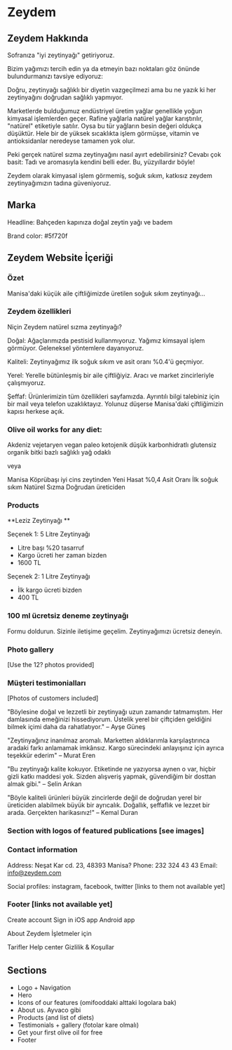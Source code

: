 # Zeydem

## Zeydem Hakkında

Sofranıza "iyi zeytinyağı" getiriyoruz.

Bizim yağımızı tercih edin ya da etmeyin bazı noktaları göz önünde bulundurmanızı tavsiye ediyoruz:

Doğru, zeytinyağı sağlıklı bir diyetin vazgeçilmezi ama bu ne yazık ki her zeytinyağını doğrudan sağlıklı yapmıyor.

Marketlerde bulduğumuz endüstriyel üretim yağlar genellikle yoğun kimyasal işlemlerden geçer. Rafine yağlarla natürel yağlar karıştırılır, "natürel" etiketiyle satılır. Oysa bu tür yağların besin değeri oldukça düşüktür. Hele bir de yüksek sıcaklıkta işlem görmüşse, vitamin ve antioksidanlar neredeyse tamamen yok olur.

Peki gerçek natürel sızma zeytinyağını nasıl ayırt edebilirsiniz?
Cevabı çok basit: Tadı ve aromasıyla kendini belli eder. Bu, yüzyıllardır böyle!

Zeydem olarak kimyasal işlem görmemiş, soğuk sıkım, katkısız zeydem zeytinyağımızın tadına güveniyoruz.

## Marka

Headline: Bahçeden kapınıza doğal zeytin yağı ve badem

Brand color: #5f720f

## Zeydem Website İçeriği

### Özet

Manisa'daki küçük aile çiftliğimizde üretilen soğuk sıkım zeytinyağı...

### Zeydem özellikleri

Niçin Zeydem natürel sızma zeytinyağı?

Doğal: Ağaçlarımızda pestisid kullanmıyoruz. Yağımız kimsayal işlem görmüyor. Geleneksel yöntemlere dayanıyoruz.

Kaliteli: Zeytinyağımız ilk soğuk sıkım ve asit oranı %0.4'ü geçmiyor.

Yerel: Yerelle bütünleşmiş bir aile çiftliğiyiz. Aracı ve market zincirleriyle çalışmıyoruz.

Şeffaf: Ürünlerimizin tüm özellikleri sayfamızda. Ayrıntılı bilgi talebiniz için bir mail veya telefon uzaklıktayız. Yolunuz düşerse Manisa'daki çiftliğimizin kapısı herkese açık.

### Olive oil works for any diet:

Akdeniz
vejetaryen
vegan
paleo
ketojenik
düşük karbonhidratlı
glutensiz
organik
bitki bazlı
sağlıklı
yağ odaklı

veya

Manisa Köprübaşı iyi cins zeytinden
Yeni Hasat
%0,4 Asit Oranı
İlk soğuk sıkım
Natürel Sızma
Doğrudan üreticiden

### Products

**Leziz Zeytinyağı **

Seçenek 1: 5 Litre Zeytinyağı

- Litre başı %20 tasarruf
- Kargo ücreti her zaman bizden
- 1600 TL

Seçenek 2: 1 Litre Zeytinyağı

- İlk kargo ücreti bizden
- 400 TL

### 100 ml ücretsiz deneme zeytinyağı

Formu doldurun. Sizinle iletişime geçelim. Zeytinyağımızı ücretsiz deneyin.

### Photo gallery

[Use the 12? photos provided]

### Müşteri testimonialları

[Photos of customers included]

"Böylesine doğal ve lezzetli bir zeytinyağı uzun zamandır tatmamıştım. Her damlasında emeğinizi hissediyorum. Üstelik yerel bir çiftçiden geldiğini bilmek içimi daha da rahatlatıyor."
– Ayşe Güneş

"Zeytinyağınız inanılmaz aromalı. Marketten aldıklarımla karşılaştırınca aradaki farkı anlamamak imkânsız. Kargo sürecindeki anlayışınız için ayrıca teşekkür ederim"
– Murat Eren

"Bu zeytinyağı kalite kokuyor. Etiketinde ne yazıyorsa aynen o var, hiçbir gizli katkı maddesi yok. Sizden alışveriş yapmak, güvendiğim bir dosttan almak gibi."
– Selin Arıkan

"Böyle kaliteli ürünleri büyük zincirlerde değil de doğrudan yerel bir üreticiden alabilmek büyük bir ayrıcalık. Doğallık, şeffaflık ve lezzet bir arada. Gerçekten harikasınız!"
– Kemal Duran

### Section with logos of featured publications [see images]

### Contact information

Address: Neşat Kar cd. 23, 48393 Manisa?
Phone: 232 324 43 43
Email: info@zeydem.com

Social profiles: instagram, facebook, twitter [links to them not available yet]

### Footer [links not available yet]

Create account
Sign in
iOS app
Android app

About Zeydem
İşletmeler için

Tarifler
Help center
Gizlilik & Koşullar

######

## Sections

- Logo + Navigation
- Hero
- Icons of our features (omifooddaki alttaki logolara bak)
- About us. Ayvaco gibi
- Products (and list of diets)
- Testimonials + gallery (fotolar kare olmalı)
- Get your first olive oil for free
- Footer
